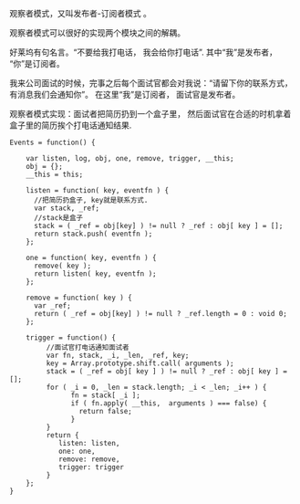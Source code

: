 观察者模式，又叫发布者-订阅者模式 。

观察者模式可以很好的实现两个模块之间的解耦。 

好莱坞有句名言。“不要给我打电话， 我会给你打电话”.  其中“我”是发布者， “你”是订阅者。

我来公司面试的时候，完事之后每个面试官都会对我说：“请留下你的联系方式， 有消息我们会通知你”。 在这里“我”是订阅者， 面试官是发布者。

观察者模式实现：面试者把简历扔到一个盒子里， 然后面试官在合适的时机拿着盒子里的简历挨个打电话通知结果.

~~~
Events = function() {
 
    var listen, log, obj, one, remove, trigger, __this;
    obj = {};
    __this = this;
 
    listen = function( key, eventfn ) {  
      //把简历扔盒子, key就是联系方式.
      var stack, _ref;  
      //stack是盒子
      stack = ( _ref = obj[key] ) != null ? _ref : obj[ key ] = [];
      return stack.push( eventfn );
    };
 
    one = function( key, eventfn ) {
      remove( key );
      return listen( key, eventfn );
    };

    remove = function( key ) {
      var _ref;
      return ( _ref = obj[key] ) != null ? _ref.length = 0 : void 0;
    };

    trigger = function() {  
         //面试官打电话通知面试者
         var fn, stack, _i, _len, _ref, key;
         key = Array.prototype.shift.call( arguments );
         stack = ( _ref = obj[ key ] ) != null ? _ref : obj[ key ] = [];
         for ( _i = 0, _len = stack.length; _i < _len; _i++ ) {
               fn = stack[ _i ];
               if ( fn.apply( __this,  arguments ) === false) {
                 return false;
               }
         }
         return {
            listen: listen,
            one: one,
            remove: remove,
            trigger: trigger
         }
    };
}
~~~
